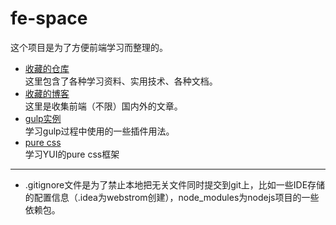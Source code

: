 fe-space
========
这个项目是为了方便前端学习而整理的。

 + [收藏的仓库](https://github.com/natee/fe-space/blob/master/repositories.md)    
 这里包含了各种学习资料、实用技术、各种文档。
 + [收藏的博客](https://github.com/natee/fe-space/blob/master/ariticles.md)    
 这里是收集前端（不限）国内外的文章。
 + [gulp实例](https://github.com/natee/fe-space/tree/master/k_gulp)    
 学习gulp过程中使用的一些插件用法。
 + [pure css](https://github.com/natee/fe-space/tree/master/k_pure)   
 学习YUI的pure css框架

--------
 + .gitignore文件是为了禁止本地把无关文件同时提交到git上，比如一些IDE存储的配置信息（.idea为webstrom创建），node_modules为nodejs项目的一些依赖包。
